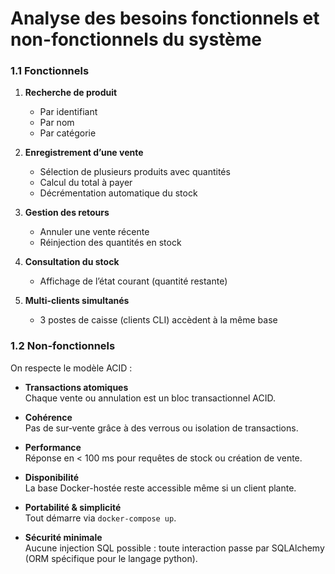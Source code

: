 # Analyse des besoins fonctionnels et non-fonctionnels du système

### 1.1 Fonctionnels

1. **Recherche de produit**
   - Par identifiant  
   - Par nom  
   - Par catégorie  

2. **Enregistrement d’une vente**
   - Sélection de plusieurs produits avec quantités  
   - Calcul du total à payer  
   - Décrémentation automatique du stock  

3. **Gestion des retours**
   - Annuler une vente récente  
   - Réinjection des quantités en stock  

4. **Consultation du stock**
   - Affichage de l’état courant (quantité restante)  

5. **Multi-clients simultanés**
   - 3 postes de caisse (clients CLI) accèdent à la même base  

### 1.2 Non-fonctionnels

On respecte le modèle ACID : 

- **Transactions atomiques**  
  Chaque vente ou annulation est un bloc transactionnel ACID.

- **Cohérence**  
  Pas de sur‐vente grâce à des verrous ou isolation de transactions.

- **Performance**  
  Réponse en < 100 ms pour requêtes de stock ou création de vente.

- **Disponibilité**  
  La base Docker-hostée reste accessible même si un client plante.

- **Portabilité & simplicité**  
  Tout démarre via `docker-compose up`.

- **Sécurité minimale**  
  Aucune injection SQL possible : toute interaction passe par SQLAlchemy (ORM spécifique pour le langage python).
